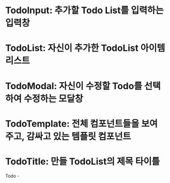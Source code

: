 # TodoInput: 추가할 Todo List를 입력하는 입력창
# TodoList: 자신이 추가한 TodoList 아이템 리스트
# TodoModal: 자신이 수정할 Todo를 선택하여 수정하는 모달창
# TodoTemplate: 전체 컴포넌트들을 보여주고, 감싸고 있는 템플릿 컴포넌트
# TodoTitle: 만들 TodoList의 제목 타이틀


Todo - 